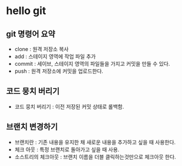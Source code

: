 # hello git
## git 명령어 요약

- clone : 원격 저장소 복사
- add : 스테이지 영역에 작업 파일 추가
- commit : 세이브, 스테이지 영역의 파일들을 가지고 커밋을 만들 수 있다.
- push : 원격 저장소에 커밋을 업로드한다.

## 코드 뭉치 버리기

- 코드 뭉치 버리기 : 이전 저장된 커밋 상태로 롤백함.

## 브랜치 변경하기

- 브랜치란 : 기존 내용을 유지한 채 새로운 내용을 추가하고 싶을 때 사용한다.
- 체크 아웃 :  특정 브랜치로 돌아가고 싶을 때 사용.
- 소스트리의 체크아웃 : 브랜치 이름을 더블 클릭하는것만으로 체크아웃 한다.